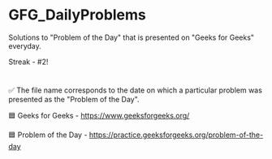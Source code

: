 # GFG_DailyProblems
Solutions to "Problem of the Day" that is presented on "Geeks for Geeks" everyday.

Streak - #2!
#
✅ The file name corresponds to the date on which a particular problem was presented as the "Problem of the Day".

🟦 Geeks for Geeks - https://www.geeksforgeeks.org/

🟦 Problem of the Day - https://practice.geeksforgeeks.org/problem-of-the-day
#